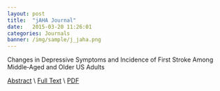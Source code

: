 ```yaml
---
layout: post
title:  "jAHA Journal"
date:   2015-03-20 11:26:01
categories: Journals
banner: /img/sample/j_jaha.png
---
```


Changes in Depressive Symptoms and Incidence of First Stroke Among Middle‐Aged and Older US Adults 

<a href="http://stroke.ahajournals.org/content/46/5/1167.abstract">Abstract</a> \ <a href="http://stroke.ahajournals.org/content/46/5/1167.full">Full Text</a> \ <a href="http://stroke.ahajournals.org/content/46/5/1167.full.pdf+html">PDF</a>